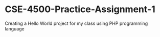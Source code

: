 # CSE-4500-Practice-Assignment-1
Creating a Hello World project for my class using PHP programming language
